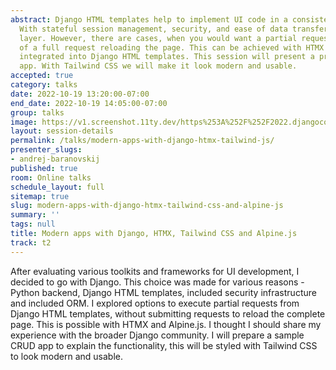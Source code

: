 ```yaml
---
abstract: Django HTML templates help to implement UI code in a consistent manner.
  With stateful session management, security, and ease of data transfer to the UI
  layer. However, there are cases, when you would want a partial request, instead
  of a full request reloading the page. This can be achieved with HTMX and Alpine.js
  integrated into Django HTML templates. This session will present a practical CRUD
  app. With Tailwind CSS we will make it look modern and usable.
accepted: true
category: talks
date: 2022-10-19 13:20:00-07:00
end_date: 2022-10-19 14:05:00-07:00
group: talks
image: https://v1.screenshot.11ty.dev/https%253A%252F%252F2022.djangocon.us%252Fpresenters%252Fandrej-baranovskij%252F/opengraph/
layout: session-details
permalink: /talks/modern-apps-with-django-htmx-tailwind-js/
presenter_slugs:
- andrej-baranovskij
published: true
room: Online talks
schedule_layout: full
sitemap: true
slug: modern-apps-with-django-htmx-tailwind-css-and-alpine-js
summary: ''
tags: null
title: Modern apps with Django, HTMX, Tailwind CSS and Alpine.js
track: t2
---
```


After evaluating various toolkits and frameworks for UI development, I decided to go with Django. This choice was made for various reasons - Python backend, Django HTML templates, included security infrastructure and included ORM. I explored options to execute partial requests from Django HTML templates, without submitting requests to reload the complete page. This is possible with HTMX and Alpine.js. I thought I should share my experience with the broader Django community. I will prepare a sample CRUD app to explain the functionality, this will be styled with Tailwind CSS to look modern and usable.
